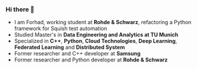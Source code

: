 ### Hi there 👋
- I am Forhad, working student at **Rohde & Schwarz**, refactoring a Python framework for Squish test automation
- Studied Master's in **Data Engineering and Analytics at TU Munich**
- Specialized in **C++**, **Python**, **Cloud Technologies**, **Deep Learning**, **Federated Learning** and **Distributed System**
- Former researcher and C++ developer at **Samsung**
- Former researcher and Python developer at **Rohde & Schwarz**

